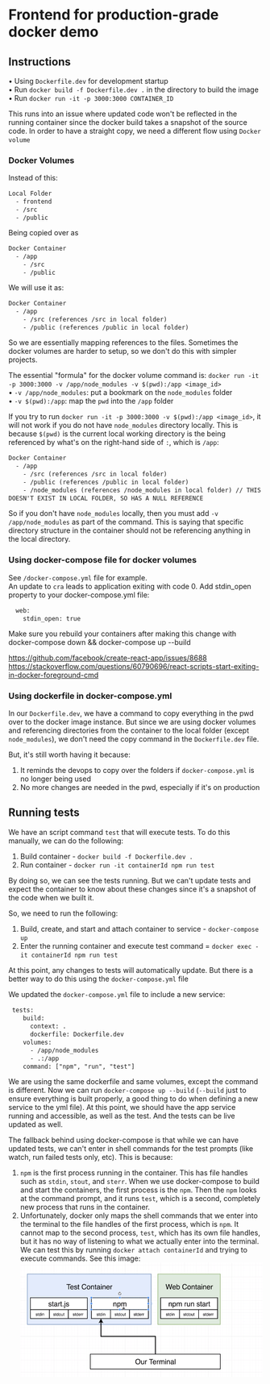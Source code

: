 # Frontend for production-grade docker demo

## Instructions
• Using `Dockerfile.dev` for development startup    
• Run `docker build -f Dockerfile.dev .` in the directory to build the image    
• Run `docker run -it -p 3000:3000 CONTAINER_ID`    

This runs into an issue where updated code won't be reflected in the running container since the docker build takes a snapshot of the source code.
In order to have a straight copy, we need a different flow using `Docker volume`

### Docker Volumes

Instead of this:
```
Local Folder
  - frontend
  - /src
  - /public
```

Being copied over as 

```
Docker Container
  - /app
    - /src
    - /public
```

We will use it as:
```
Docker Container
  - /app
    - /src (references /src in local folder)
    - /public (references /public in local folder)
```

So we are essentially mapping references to the files. Sometimes the docker volumes are harder to setup, so we don't do this with simpler projects.

The essential "formula" for the docker volume command is:
`docker run -it -p 3000:3000 -v /app/node_modules -v $(pwd):/app <image_id>`    
• `-v /app/node_modules`: put a bookmark on the `node_modules` folder      
• `-v $(pwd):/app`: map the `pwd` into the `/app` folder      

If you try to run `docker run -it -p 3000:3000 -v $(pwd):/app <image_id>`, it will not work if you do not have `node_modules` directory locally. This is because `$(pwd)` is the current local working directory is the being referenced by what's on the right-hand side of `:`, which is `/app`: 

```
Docker Container
  - /app
    - /src (references /src in local folder)
    - /public (references /public in local folder)
    - /node_modules (references /node_modules in local folder) // THIS DOESN'T EXIST IN LOCAL FOLDER, SO HAS A NULL REFERENCE
```
So if you don't have `node_modules` locally, then you must add `-v /app/node_modules` as part of the command. This is saying that specific directory structure in the container should not be referencing anything in the local directory.

### Using docker-compose file for docker volumes
See `/docker-compose.yml` file for example.    
An update to `cra` leads to application exiting with code 0. Add stdin_open property to your docker-compose.yml file:
```
  web:
    stdin_open: true
```
Make sure you rebuild your containers after making this change with  docker-compose down && docker-compose up --build

https://github.com/facebook/create-react-app/issues/8688    
https://stackoverflow.com/questions/60790696/react-scripts-start-exiting-in-docker-foreground-cmd    

### Using dockerfile in docker-compose.yml
In our `Dockerfile.dev`, we have a command to copy everything in the pwd over to the docker image instance. But since we are using docker volumes and referencing directories from the container to the local folder (except `node_modules`), we don't need the copy command in the `Dockerfile.dev` file.

But, it's still worth having it because:
1. It reminds the devops to copy over the folders if `docker-compose.yml` is no longer being used
2. No more changes are needed in the pwd, especially if it's on production

## Running tests
We have an script command `test` that will execute tests. To do this manually, we can do the following:
1. Build container - `docker build -f Dockerfile.dev .`
2. Run container - `docker run -it containerId npm run test`

By doing so, we can see the tests running. But we can't update tests and expect the container to know about these changes since it's a snapshot of the code when we built it.

So, we need to run the following:
1. Build, create, and start and attach container to service - `docker-compose up`
2. Enter the running container and execute test command = `docker exec -it containerId npm run test`

At this point, any changes to tests will automatically update. But there is a better way to do this using the `docker-compose.yml` file

We updated the `docker-compose.yml` file to include a new service:
```
 tests:
    build:
      context: .
      dockerfile: Dockerfile.dev
    volumes:
      - /app/node_modules
      - .:/app
    command: ["npm", "run", "test"]
```

We are using the same dockerfile and same volumes, except the command is different. Now we can run `docker-compose up --build` (`--build` just to ensure everything is built properly, a good thing to do when defining a new service to the yml file). At this point, we should have the app service running and accessible, as well as the test. And the tests can be live updated as well.

The fallback behind using docker-compose is that while we can have updated tests, we can't enter in shell commands for the test prompts (like watch, run failed tests only, etc). This is because:
1. `npm` is the first process running in the container. This has file handles such as `stdin`, `stout`, and `sterr`. When we use docker-compose to build and start the containers, the first process is the `npm`. Then the `npm` looks at the command prompt, and it runs `test`, which is a second, completely new process that runs in the container.
2. Unfortunately, docker only maps the shell commands that we enter into the terminal to the file handles of the first process, which is `npm`. It cannot map to the second process, `test`, which has its own file handles, but it has no way of listening to what we actually enter into the terminal. We can test this by running `docker attach containerId` and trying to execute commands. See this image: ![process-within-containers](./readme-images/processes-within-containers.png "process-within-containers")


